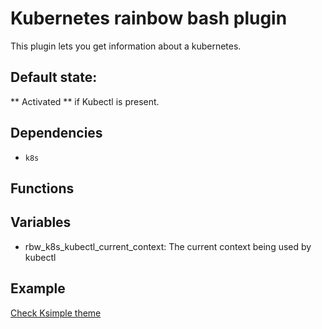 # Kubernetes rainbow bash plugin

This plugin lets you get information about a kubernetes.

## Default state:

** Activated ** if Kubectl is present.

## Dependencies

- `k8s`

## Functions

## Variables

- rbw_k8s_kubectl_current_context: The current context being used by kubectl

## Example

[Check Ksimple theme](/themes/ksimple/init.sh)
